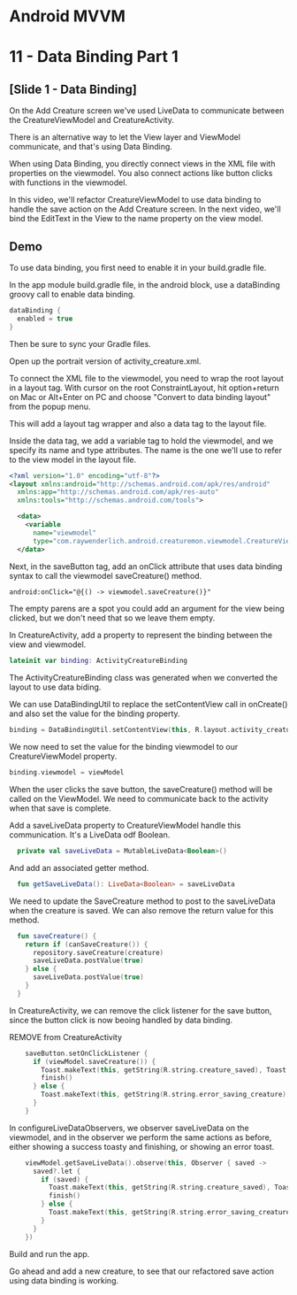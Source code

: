 # Android MVVM
# 11 - Data Binding Part 1

## [Slide 1 - Data Binding]

On the Add Creature screen we've used LiveData to communicate between the CreatureViewModel and CreatureActivity.

There is an alternative way to let the View layer and ViewModel communicate, and that's using Data Binding.

When using Data Binding, you directly connect views in the XML file with properties on the viewmodel. You also connect actions like button clicks with functions in the viewmodel.

In this video, we'll refactor CreatureViewModel to use data binding to handle the save action on the Add Creature screen. In the next video, we'll bind the EditText in the View to the name property on the view model.

## Demo

To use data binding, you first need to enable it in your build.gradle file.

In the app module build.gradle file, in the android block, use a dataBinding groovy call to enable data binding.

```groovy
dataBinding {
  enabled = true
}
```

Then be sure to sync your Gradle files.

Open up the portrait version of activity_creature.xml.

To connect the XML file to the viewmodel, you need to wrap the root layout in a layout tag. With cursor on the root ConstraintLayout, hit option+return on Mac or Alt+Enter on PC and choose "Convert to data binding layout" from the popup menu.

This will add a layout tag wrapper and also a data tag to the layout file.

Inside the data tag, we add a variable tag to hold the viewmodel, and we specify its name and type attributes. The name is the one we'll use to refer to the view model in the layout file.

```xml
<?xml version="1.0" encoding="utf-8"?>
<layout xmlns:android="http://schemas.android.com/apk/res/android"
  xmlns:app="http://schemas.android.com/apk/res-auto"
  xmlns:tools="http://schemas.android.com/tools">

  <data>
    <variable
      name="viewmodel"
      type="com.raywenderlich.android.creaturemon.viewmodel.CreatureViewModel" />
  </data>
```

Next, in the saveButton tag, add an onClick attribute that uses data binding syntax to call the viewmodel saveCreature() method.

```xml
android:onClick="@{() -> viewmodel.saveCreature()}"
```

The empty parens are a spot you could add an argument for the view being clicked, but we don't need that so we leave them empty.

In CreatureActivity, add a property to represent the binding between the view and viewmodel.

```kotlin
lateinit var binding: ActivityCreatureBinding
```

The ActivityCreatureBinding class was generated when we converted the layout to use data biding.

We can use DataBindingUtil to replace the setContentView call in onCreate() and also set the value for the binding property.

```kotlin
binding = DataBindingUtil.setContentView(this, R.layout.activity_creature)
```

We now need to set the value for the binding viewmodel to our CreatureViewModel property.

```kotlin
binding.viewmodel = viewModel
```

When the user clicks the save button, the saveCreature() method will be called on the ViewModel. We need to communicate back to the activity when that save is complete.

Add a saveLiveData property to CreatureViewModel handle this communication. It's a LiveData odf Boolean.

```kotlin
  private val saveLiveData = MutableLiveData<Boolean>()
```

And add an associated getter method.

```kotlin
  fun getSaveLiveData(): LiveData<Boolean> = saveLiveData
```

We need to update the SaveCreature method to post to the saveLiveData when the creature is saved. We can also remove the return value for this method.

```kotlin
  fun saveCreature() {
    return if (canSaveCreature()) {
      repository.saveCreature(creature)
      saveLiveData.postValue(true)
    } else {
      saveLiveData.postValue(true)
    }
  }
```

In CreatureActivity, we can remove the click listener for the save button, since the button click is now beoing handled by data binding.

REMOVE from CreatureActivity

```kotlin
    saveButton.setOnClickListener {
      if (viewModel.saveCreature()) {
        Toast.makeText(this, getString(R.string.creature_saved), Toast.LENGTH_SHORT).show()
        finish()
      } else {
        Toast.makeText(this, getString(R.string.error_saving_creature), Toast.LENGTH_SHORT).show()
      }
    }
```

In configureLiveDataObservers, we observer saveLiveData on the viewmodel, and in the observer we perform the same actions as before, either showing a success toasty and finishing, or showing an error toast.

```kotlin
    viewModel.getSaveLiveData().observe(this, Observer { saved ->
      saved?.let {
        if (saved) {
          Toast.makeText(this, getString(R.string.creature_saved), Toast.LENGTH_SHORT).show()
          finish()
        } else {
          Toast.makeText(this, getString(R.string.error_saving_creature), Toast.LENGTH_SHORT).show()
        }
      }
    })
```

Build and run the app.

Go ahead and add a new creature, to see that our refactored save action using data binding is working.